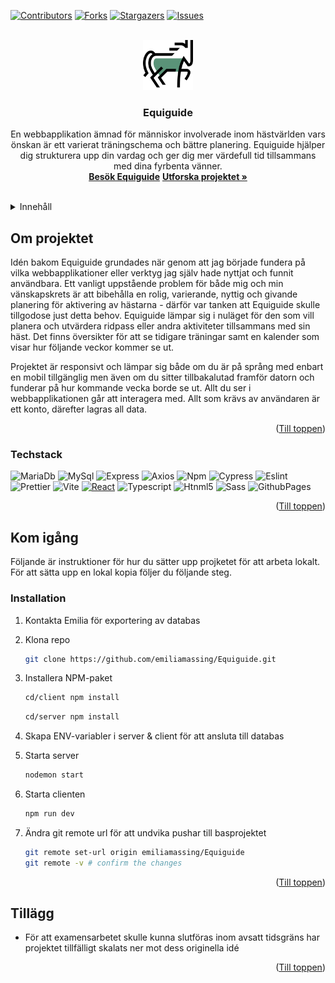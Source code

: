 <!-- Improved compatibility of back to top link: See: https://github.com/othneildrew/Best-README-Template/pull/73 -->
<a id="readme-top"></a>
<!--
*** Thanks for checking out the Best-README-Template. If you have a suggestion
*** that would make this better, please fork the repo and create a pull request
*** or simply open an issue with the tag "enhancement".
*** Don't forget to give the project a star!
*** Thanks again! Now go create something AMAZING! :D
-->



<!-- PROJECT SHIELDS -->
<!--
*** I'm using markdown "reference style" links for readability.
*** Reference links are enclosed in brackets [ ] instead of parentheses ( ).
*** See the bottom of this document for the declaration of the reference variables
*** for contributors-url, forks-url, etc. This is an optional, concise syntax you may use.
*** https://www.markdownguide.org/basic-syntax/#reference-style-links
-->
[![Contributors][contributors-shield]][contributors-url]
[![Forks][forks-shield]][forks-url]
[![Stargazers][stars-shield]][stars-url]
[![Issues][issues-shield]][issues-url]



<!-- PROJECT LOGO -->
<br />
<div align="center">
  <a href="https://github.com/github_username/repo_name">
    <img src="/client/public/horse-svg.svg" alt="Logo" width="80" height="80">
  </a>

<h3 align="center">Equiguide</h3>

  <p align="center">
    En webbapplikation ämnad för människor involverade inom hästvärlden vars önskan är ett varierat träningschema och bättre planering. 
    Equiguide hjälper dig strukturera upp din vardag och ger dig mer värdefull tid tillsammans med dina fyrbenta vänner. 
    <br />
    <a href="https://emiliamassing.github.io/EquiGuide/"><strong>Besök Equiguide</strong></a>
    <a href="https://github.com/emiliamassing/Equiguide"><strong>Utforska projektet »</strong></a>
    <br />
    <br />
  </p>
</div>



<!-- TABLE OF CONTENTS -->
<details>
  <summary>Innehåll</summary>
  <ol>
    <li>
      <a href="#about-the-project">Om projektet</a>
      <ul>
        <li><a href="#built-with">Tech stack</a></li>
      </ul>
    </li>
    <li>
      <a href="#getting-started">Kom igång</a>
      <ul>
        <li><a href="#installation">Installation</a></li>
      </ul>
    </li>
    <li><a href="#acknowledgments">Tillägg</a></li>
  </ol>
</details>



<!-- ABOUT THE PROJECT -->
## Om projektet
<p>
  Idén bakom Equiguide grundades när genom att jag började fundera på vilka webbapplikationer eller verktyg jag själv hade nyttjat och funnit användbara. Ett vanligt uppstående problem för både mig
  och min vänskapskrets är att bibehålla en rolig, varierande, nyttig och givande planering för aktivering av hästarna - därför var tanken att Equiguide skulle tillgodose just detta behov.
  Equiguide lämpar sig i nuläget för den som vill planera och utvärdera ridpass eller andra aktiviteter tillsammans med sin häst. Det finns översikter för att se tidigare träningar samt en kalender
  som visar hur följande veckor kommer se ut.
</p>
<p>
  Projektet är responsivt och lämpar sig både om du är på språng med enbart en mobil tillgänglig men även om du sitter tillbakalutad framför datorn och funderar på hur kommande vecka borde se ut. Allt du ser i webbapplikationen
  går att interagera med. Allt som krävs av användaren är ett konto, därefter lagras all data.
</p> 

<p align="right">(<a href="#readme-top">Till toppen</a>)</p>



### Techstack
![MariaDb][Database]
![MySql][MySql]
![Express][Express]
![Axios][Axios]
![Npm][Npm]
![Cypress][Cypress]
![Eslint][Eslint]
![Prettier][Prettier]
![Vite][Vite]
[![React][React.js]][React-url]
![Typescript][Typescript]
![Htnml5][Html5]
![Sass][Sass]
![GithubPages][GithubPages]


<p align="right">(<a href="#readme-top">Till toppen</a>)</p>


<!-- GETTING STARTED -->
## Kom igång
Följande är instruktioner för hur du sätter upp projketet för att arbeta lokalt.
För att sätta upp en lokal kopia följer du följande steg.

### Installation

1. Kontakta Emilia för exportering av databas
2. Klona repo
   ```sh
   git clone https://github.com/emiliamassing/Equiguide.git
   ```
3. Installera NPM-paket
   ```sh
   cd/client npm install
   ```
   ```sh
   cd/server npm install
   ```
4. Skapa ENV-variabler i server & client för att ansluta till databas
5. Starta server
   ```sh
   nodemon start
   ```
  
6. Starta clienten
   ```sh
   npm run dev
   ```
7. Ändra git remote url för att undvika pushar till basprojektet
   ```sh
   git remote set-url origin emiliamassing/Equiguide
   git remote -v # confirm the changes
   ```

<p align="right">(<a href="#readme-top">Till toppen</a>)</p>

<!-- ACKNOWLEDGMENTS -->
## Tillägg

* För att examensarbetet skulle kunna slutföras inom avsatt tidsgräns har projektet tillfälligt skalats ner mot dess originella idé


<p align="right">(<a href="#readme-top">Till toppen</a>)</p>



<!-- MARKDOWN LINKS & IMAGES -->
<!-- https://www.markdownguide.org/basic-syntax/#reference-style-links -->
[Database]: https://img.shields.io/badge/MariaDB-003545?style=for-the-badge&logo=mariadb&logoColor=white
[MySql]: https://img.shields.io/badge/MySQL-005C84?style=for-the-badge&logo=mysql&logoColor=white
[Axios]: https://img.shields.io/badge/axios-671ddf?&style=for-the-badge&logo=axios&logoColor=white
[Cypress]: https://img.shields.io/badge/Cypress-17202C?style=for-the-badge&logo=cypress&logoColor=white
[Express]: https://img.shields.io/badge/Express%20js-000000?style=for-the-badge&logo=express&logoColor=white
[GithubPages]: https://img.shields.io/badge/GitHub%20Pages-222222?style=for-the-badge&logo=GitHub%20Pages&logoColor=white
[Node]: https://img.shields.io/badge/Node%20js-339933?style=for-the-badge&logo=nodedotjs&logoColor=white
[Npm]: https://img.shields.io/badge/npm-CB3837?style=for-the-badge&logo=npm&logoColor=white
[Sass]: https://img.shields.io/badge/Sass-CC6699?style=for-the-badge&logo=sass&logoColor=white
[Vite]: https://img.shields.io/badge/Vite-B73BFE?style=for-the-badge&logo=vite&logoColor=FFD62E
[Html5]: https://img.shields.io/badge/HTML5-E34F26?style=for-the-badge&logo=html5&logoColor=white 
[Typescript]: https://img.shields.io/badge/TypeScript-007ACC?style=for-the-badge&logo=typescript&logoColor=white
[Eslint]: https://img.shields.io/badge/eslint-3A33D1?style=for-the-badge&logo=eslint&logoColor=white
[Prettier]: https://img.shields.io/badge/prettier-1A2C34?style=for-the-badge&logo=prettier&logoColor=F7BA3E


[contributors-shield]: https://img.shields.io/github/contributors/emiliamassing/Equiguide.svg?style=for-the-badge
[contributors-url]: https://github.com/emiliamassing/Equiguide/graphs/contributors
[forks-shield]: https://img.shields.io/github/forks/emiliamassing/Equiguide.svg?style=for-the-badge
[forks-url]: https://github.com/emiliamassing/Equiguide/network/members
[stars-shield]: https://img.shields.io/github/stars/emiliamassing/Equiguide.svg?style=for-the-badge
[stars-url]: https://github.com/emiliamassing/Equiguide/stargazers
[issues-shield]: https://img.shields.io/github/issues/emiliamassing/Equiguide.svg?style=for-the-badge
[issues-url]: https://github.com/emiliamassing/Equiguide/issues
[license-shield]: https://img.shields.io/github/license/emiliamassing/Equiguide.svg?style=for-the-badge
[license-url]: https://github.com/emiliamassing/Equiguide/blob/master/LICENSE.txt
[linkedin-shield]: https://img.shields.io/badge/-LinkedIn-black.svg?style=for-the-badge&logo=linkedin&colorB=555
[linkedin-url]: https://linkedin.com/in/linkedin_username
[product-screenshot]: images/screenshot.png
[React.js]: https://img.shields.io/badge/React-20232A?style=for-the-badge&logo=react&logoColor=61DAFB
[React-url]: https://reactjs.org/
